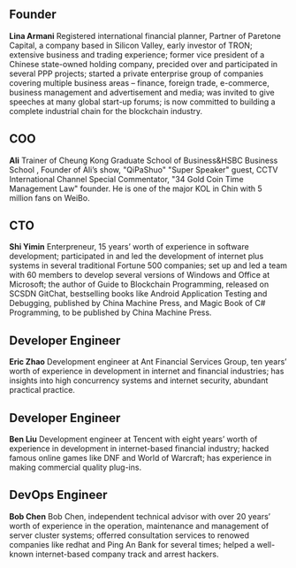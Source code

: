 
## Founder

**Lina Armani**
Registered international financial planner, Partner of Paretone Capital, a company based in Silicon Valley, early investor of TRON; extensive business and trading experience; former vice president of a Chinese state-owned holding company, precided over and participated in several PPP projects; started a private enterprise group of companies covering multiple business areas – finance, foreign trade, e-commerce, business management and advertisement and media; was invited to give speeches at many global start-up forums; is now committed to building a complete industrial chain for the blockchain industry.

## COO

**Ali**
Trainer of Cheung Kong Graduate School of Business&HSBC Business School , Founder of Ali’s show, "QiPaShuo" "Super Speaker" guest, CCTV International Channel Special Commentator, "34 Gold Coin Time Management Law" founder. He is one of the major KOL in Chin with 5 million fans on WeiBo.

## CTO

**Shi Yimin**
Enterpreneur, 15 years’ worth of experience in software development; participated in and led the development of internet plus systems in several traditional Fortune 500 companies; set up and led a team with 60 members to develop several versions of Windows and Office at Microsoft; the author of Guide to Blockchain Programming, released on SCSDN GitChat, bestselling books like Android Application Testing and Debugging, published by China Machine Press, and Magic Book of C# Programming, to be published by China Machine Press.

## Developer Engineer

**Eric Zhao**
Development engineer at Ant Financial Services Group, ten years’ worth of experience in development in internet and financial industries; has insights into high concurrency systems and internet security, abundant practical practice.

## Developer Engineer

**Ben Liu**
Development engineer at Tencent with eight years’ worth of experience in development in internet-based financial industry; hacked famous online games like DNF and World of Warcraft; has experience in making commercial quality plug-ins.

## DevOps Engineer

**Bob Chen**
Bob Chen, independent technical advisor with over 20 years’ worth of experience in the operation, maintenance and management of server cluster systems; offerred consultation services to renowed companies like redhat and Ping An Bank for several times; helped a well-known internet-based company track and arrest hackers.

